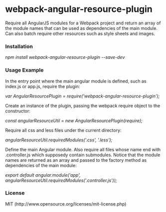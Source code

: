 # webpack-angular-resource-plugin

Require all AngularJS modules for a Webpack project and return an array of the module names that can be used as dependencies of 
the main module. Can also batch require other resources such as style sheets and images.

<h3>Installation</h3>
<i>npm install webpack-angular-resource-plugin --save-dev</i>

<h3>Usage Example</h3>
In the entry point where the main angular module is defined, such as index.js or app.js, require the plugin:
<p><i>var AngularResourcePlugin = require('webpack-angular-resource-plugin');</i></p>

<p>Create an instance of the plugin, passing the webpack require object to the constructor:</p>
<p><i>const angularResourceUtil = new AngularResourcePlugin(require);</i></p>

<p>Require all css and less files under the current directory:</p>
<p><i>angularResourceUtil.requiredModules('.css', '.less');</i></p>

<p>Define the main Angular module. Also require all files whose name end with .controller.js which supposedy contain submodules.
Notice that the module names are returned as an array and passed to the factory method as dependencies of the main module:</p>
<p><i>export default angular.module('app', angularResourceUtil.requiredModules('.controller.js'));</i></p>

<h3>License</h3>

<p>MIT (<a>http://www.opensource.org/licenses/mit-license.php</a>)</p>
